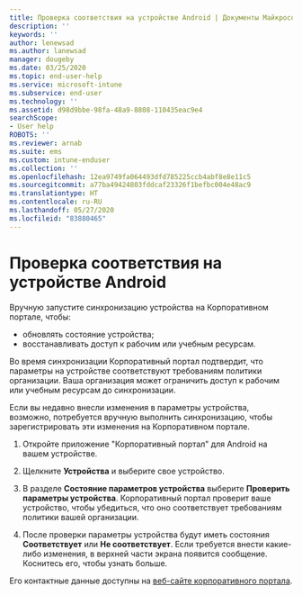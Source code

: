 ```yaml
---
title: Проверка соответствия на устройстве Android | Документы Майкрософт
description: ''
keywords: ''
author: lenewsad
ms.author: lanewsad
manager: dougeby
ms.date: 03/25/2020
ms.topic: end-user-help
ms.service: microsoft-intune
ms.subservice: end-user
ms.technology: ''
ms.assetid: d98d9bbe-98fa-48a9-8808-110435eac9e4
searchScope:
- User help
ROBOTS: ''
ms.reviewer: arnab
ms.suite: ems
ms.custom: intune-enduser
ms.collection: ''
ms.openlocfilehash: 12ea9749fa064493dfd785225ccb4abf8e8e11c5
ms.sourcegitcommit: a77ba49424803fddcaf23326f1befbc004e48ac9
ms.translationtype: HT
ms.contentlocale: ru-RU
ms.lasthandoff: 05/27/2020
ms.locfileid: "83880465"
---
```

# <a name="check-compliance-on-your-android-device"></a>Проверка соответствия на устройстве Android  
Вручную запустите синхронизацию устройства на Корпоративном портале, чтобы:

* обновлять состояние устройства; 
* восстанавливать доступ к рабочим или учебным ресурсам. 

Во время синхронизации Корпоративный портал подтвердит, что параметры на устройстве соответствуют требованиям политики организации.  Ваша организация может ограничить доступ к рабочим или учебным ресурсам до синхронизации.  

Если вы недавно внесли изменения в параметры устройства, возможно, потребуется вручную выполнить синхронизацию, чтобы зарегистрировать эти изменения на Корпоративном портале. 

1. Откройте приложение "Корпоративный портал" для Android на вашем устройстве.  

2. Щелкните **Устройства** и выберите свое устройство.  

3. В разделе **Состояние параметров устройства** выберите **Проверить параметры устройства**. Корпоративный портал проверит ваше устройство, чтобы убедиться, что оно соответствует требованиям политики вашей организации. 

4. После проверки параметры устройства будут иметь состояния **Соответствует** или **Не соответствует**. Если требуется внести какие-либо изменения, в верхней части экрана появится сообщение. Коснитесь его, чтобы узнать больше. 

Его контактные данные доступны на [веб-сайте корпоративного портала](https://go.microsoft.com/fwlink/?linkid=2010980).  
